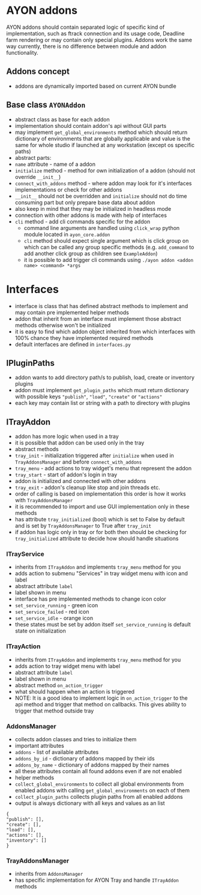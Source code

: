 # AYON addons
AYON addons should contain separated logic of specific kind of implementation, such as ftrack connection and its usage code, Deadline farm rendering or may contain only special plugins. Addons work the same way currently, there is no difference between module and addon functionality.

## Addons concept
- addons are dynamically imported based on current AYON bundle

## Base class `AYONAddon`
- abstract class as base for each addon
- implementation should contain addon's api without GUI parts
- may implement `get_global_environments` method which should return dictionary of environments that are globally applicable and value is the same for whole studio if launched at any workstation (except os specific paths)
- abstract parts:
 - `name` attribute - name of a addon
 - `initialize` method - method for own initialization of a addon (should not override `__init__`)
 - `connect_with_addons` method - where addon may look for it's interfaces implementations or check for other addons
- `__init__` should not be overridden and `initialize` should not do time consuming part but only prepare base data about addon
 - also keep in mind that they may be initialized in headless mode
- connection with other addons is made with help of interfaces
- `cli` method - add cli commands specific for the addon
    - command line arguments are handled using `click_wrap` python module located in `ayon_core.addon`
    - `cli` method should expect single argument which is click group on which can be called any group specific methods (e.g. `add_command` to add another click group as children see `ExampleAddon`)
    - it is possible to add trigger cli commands using `./ayon addon <addon name> <command> *args`

# Interfaces
- interface is class that has defined abstract methods to implement and may contain pre implemented helper methods
- addon that inherit from an interface must implement those abstract methods otherwise won't be initialized
- it is easy to find which addon object inherited from which interfaces with 100% chance they have implemented required methods
- default interfaces are defined in `interfaces.py`

## IPluginPaths
- addon wants to add directory path/s to publish, load, create or inventory plugins
- addon must implement `get_plugin_paths` which must return dictionary with possible keys `"publish"`, `"load"`, `"create"` or `"actions"`
 - each key may contain list or string with a path to directory with plugins

## ITrayAddon
- addon has more logic when used in a tray
 - it is possible that addon can be used only in the tray
- abstract methods
 - `tray_init` - initialization triggered after `initialize` when used in `TrayAddonsManager` and before `connect_with_addons`
 - `tray_menu` - add actions to tray widget's menu that represent the addon
 - `tray_start` - start of addon's login in tray
 - addon is initialized and connected with other addons
 - `tray_exit` - addon's cleanup like stop and join threads etc.
 - order of calling is based on implementation this order is how it works with `TrayAddonsManager`
 - it is recommended to import and use GUI implementation only in these methods
- has attribute `tray_initialized` (bool) which is set to False by default and is set by `TrayAddonsManager` to True after `tray_init`
 - if addon has logic only in tray or for both then should be checking for `tray_initialized` attribute to decide how should handle situations

### ITrayService
- inherits from `ITrayAddon` and implements `tray_menu` method for you
 - adds action to submenu "Services" in tray widget menu with icon and label
- abstract attribute `label`
 - label shown in menu
- interface has pre implemented methods to change icon color
 - `set_service_running` - green icon
 - `set_service_failed` - red icon
 - `set_service_idle` - orange icon
 - these states must be set by addon itself `set_service_running` is default state on initialization

### ITrayAction
- inherits from `ITrayAddon` and implements `tray_menu` method for you
 - adds action to tray widget menu with label
- abstract attribute `label`
 - label shown in menu
- abstract method `on_action_trigger`
 - what should happen when an action is triggered
- NOTE: It is a good idea to implement logic in `on_action_trigger` to the api method and trigger that method on callbacks. This gives ability to trigger that method outside tray


### AddonsManager
- collects addon classes and tries to initialize them
- important attributes
 - `addons` - list of available attributes
 - `addons_by_id` - dictionary of addons mapped by their ids
 - `addons_by_name` - dictionary of addons mapped by their names
 - all these attributes contain all found addons even if are not enabled
- helper methods
 - `collect_global_environments` to collect all global environments from enabled addons with calling `get_global_environments` on each of them
 - `collect_plugin_paths` collects plugin paths from all enabled addons
 - output is always dictionary with all keys and values as an list
 ```
 {
 "publish": [],
 "create": [],
 "load": [],
 "actions": [],
 "inventory": []
 }
 ```

### TrayAddonsManager
- inherits from `AddonsManager`
- has specific implementation for AYON Tray and handle `ITrayAddon` methods
